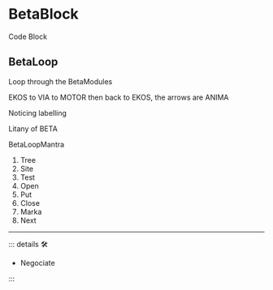 # <beta>BetaBlock</beta>

Code Block

## BetaLoop

Loop through the BetaModules

EKOS to VIA to MOTOR then back to EKOS, the arrows are ANIMA

Noticing labelling

Litany of BETA

BetaLoopMantra

1. Tree
2. Site
3. Test
4. Open
5. Put
6. Close
7. Marka
8. Next

---

<!-- =================================================== -->
<!-- =================================================== -->
<!-- =================================================== -->
<!-- =================================================== -->
<!-- =================================================== -->
::: details 🛠

- Negociate

:::
